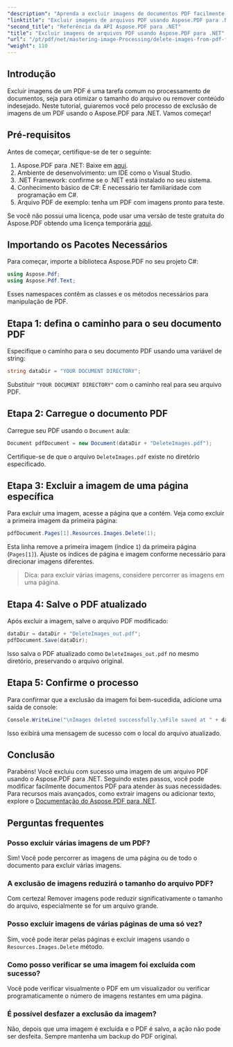 ```yaml
---
"description": "Aprenda a excluir imagens de documentos PDF facilmente com o Aspose.PDF para .NET. Este tutorial passo a passo guia você pelo processo de carregamento e remoção de imagens de um PDF."
"linktitle": "Excluir imagens de arquivos PDF usando Aspose.PDF para .NET"
"second_title": "Referência da API Aspose.PDF para .NET"
"title": "Excluir imagens de arquivos PDF usando Aspose.PDF para .NET"
"url": "/pt/pdf/net/mastering-image-Processing/delete-images-from-pdf-files/"
"weight": 110
---
```


## Introdução

Excluir imagens de um PDF é uma tarefa comum no processamento de documentos, seja para otimizar o tamanho do arquivo ou remover conteúdo indesejado. Neste tutorial, guiaremos você pelo processo de exclusão de imagens de um PDF usando o Aspose.PDF para .NET. Vamos começar!

## Pré-requisitos

Antes de começar, certifique-se de ter o seguinte:

1. Aspose.PDF para .NET: Baixe em [aqui](https://releases.aspose.com/pdf/net/).
2. Ambiente de desenvolvimento: um IDE como o Visual Studio.
3. .NET Framework: confirme se o .NET está instalado no seu sistema.
4. Conhecimento básico de C#: É necessário ter familiaridade com programação em C#.
5. Arquivo PDF de exemplo: tenha um PDF com imagens pronto para teste.

Se você não possui uma licença, pode usar uma versão de teste gratuita do Aspose.PDF obtendo uma licença temporária [aqui](https://purchase.aspose.com/temporary-license/).

## Importando os Pacotes Necessários

Para começar, importe a biblioteca Aspose.PDF no seu projeto C#:

```csharp
using Aspose.Pdf;
using Aspose.Pdf.Text;
```

Esses namespaces contêm as classes e os métodos necessários para manipulação de PDF.

## Etapa 1: defina o caminho para o seu documento PDF

Especifique o caminho para o seu documento PDF usando uma variável de string:

```csharp
string dataDir = "YOUR DOCUMENT DIRECTORY";
```

Substituir `"YOUR DOCUMENT DIRECTORY"` com o caminho real para seu arquivo PDF.

## Etapa 2: Carregue o documento PDF

Carregue seu PDF usando o `Document` aula:

```csharp
Document pdfDocument = new Document(dataDir + "DeleteImages.pdf");
```

Certifique-se de que o arquivo `DeleteImages.pdf` existe no diretório especificado.

## Etapa 3: Excluir a imagem de uma página específica

Para excluir uma imagem, acesse a página que a contém. Veja como excluir a primeira imagem da primeira página:

```csharp
pdfDocument.Pages[1].Resources.Images.Delete(1);
```

Esta linha remove a primeira imagem (índice `1`) da primeira página (`Pages[1]`). Ajuste os índices de página e imagem conforme necessário para direcionar imagens diferentes.

> Dica: para excluir várias imagens, considere percorrer as imagens em uma página.

## Etapa 4: Salve o PDF atualizado

Após excluir a imagem, salve o arquivo PDF modificado:

```csharp
dataDir = dataDir + "DeleteImages_out.pdf";
pdfDocument.Save(dataDir);
```

Isso salva o PDF atualizado como `DeleteImages_out.pdf` no mesmo diretório, preservando o arquivo original.

## Etapa 5: Confirme o processo

Para confirmar que a exclusão da imagem foi bem-sucedida, adicione uma saída de console:

```csharp
Console.WriteLine("\nImages deleted successfully.\nFile saved at " + dataDir);
```

Isso exibirá uma mensagem de sucesso com o local do arquivo atualizado.

## Conclusão

Parabéns! Você excluiu com sucesso uma imagem de um arquivo PDF usando o Aspose.PDF para .NET. Seguindo estes passos, você pode modificar facilmente documentos PDF para atender às suas necessidades. Para recursos mais avançados, como extrair imagens ou adicionar texto, explore o [Documentação do Aspose.PDF para .NET](https://reference.aspose.com/pdf/net/).

## Perguntas frequentes

### Posso excluir várias imagens de um PDF?
Sim! Você pode percorrer as imagens de uma página ou de todo o documento para excluir várias imagens.

### A exclusão de imagens reduzirá o tamanho do arquivo PDF?
Com certeza! Remover imagens pode reduzir significativamente o tamanho do arquivo, especialmente se for um arquivo grande.

### Posso excluir imagens de várias páginas de uma só vez?
Sim, você pode iterar pelas páginas e excluir imagens usando o `Resources.Images.Delete` método.

### Como posso verificar se uma imagem foi excluída com sucesso?
Você pode verificar visualmente o PDF em um visualizador ou verificar programaticamente o número de imagens restantes em uma página.

### É possível desfazer a exclusão da imagem?
Não, depois que uma imagem é excluída e o PDF é salvo, a ação não pode ser desfeita. Sempre mantenha um backup do PDF original.
